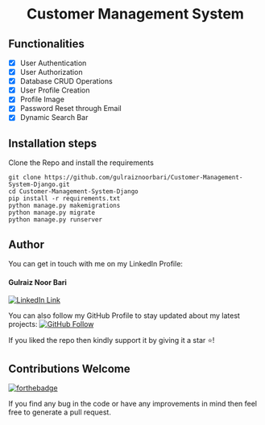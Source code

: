 <div align="center">
<h1>Customer Management System</h1>
<!-- <img src=""> -->
</div>

## Functionalities
- [x] User Authentication
- [x] User Authorization
- [x] Database CRUD Operations
- [x] User Profile Creation
- [x] Profile Image
- [x] Password Reset through Email
- [x] Dynamic Search Bar

## Installation steps

Clone the Repo and install the requirements

```
git clone https://github.com/gulraiznoorbari/Customer-Management-System-Django.git
cd Customer-Management-System-Django
pip install -r requirements.txt
python manage.py makemigrations
python manage.py migrate
python manage.py runserver
```

## Author
You can get in touch with me on my LinkedIn Profile:

#### Gulraiz Noor Bari
[![LinkedIn Link](https://img.shields.io/badge/Connect-gulraiznoorbari-blue.svg?logo=linkedin&longCache=true&style=social&label=Connect
)](https://www.linkedin.com/in/gulraiznoorbari)

You can also follow my GitHub Profile to stay updated about my latest projects: [![GitHub Follow](https://img.shields.io/badge/Connect-gulraiznoorbari-blue.svg?logo=Github&longCache=true&style=social&label=Follow)](https://github.com/gulraiznoorbari)

If you liked the repo then kindly support it by giving it a star ⭐!

## Contributions Welcome
[![forthebadge](https://forthebadge.com/images/badges/built-with-love.svg)](#)

If you find any bug in the code or have any improvements in mind then feel free to generate a pull request.


